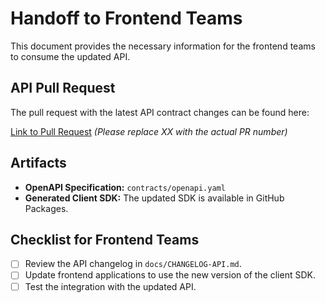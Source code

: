 # Handoff to Frontend Teams

This document provides the necessary information for the frontend teams to consume the updated API.

## API Pull Request

The pull request with the latest API contract changes can be found here:

[Link to Pull Request](https://github.com/Yega/Yega-API/pull/XX) _(Please replace XX with the actual PR number)_

## Artifacts

- **OpenAPI Specification:** `contracts/openapi.yaml`
- **Generated Client SDK:** The updated SDK is available in GitHub Packages.

## Checklist for Frontend Teams

- [ ] Review the API changelog in `docs/CHANGELOG-API.md`.
- [ ] Update frontend applications to use the new version of the client SDK.
- [ ] Test the integration with the updated API.

